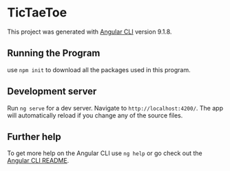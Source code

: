 # TicTaeToe

This project was generated with [Angular CLI](https://github.com/angular/angular-cli) version 9.1.8.

## Running the Program
use `npm init` to download all the packages used in this program.

## Development server

Run `ng serve` for a dev server. Navigate to `http://localhost:4200/`. The app will automatically reload if you change any of the source files.

## Further help

To get more help on the Angular CLI use `ng help` or go check out the [Angular CLI README](https://github.com/angular/angular-cli/blob/master/README.md).
